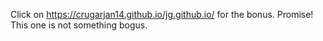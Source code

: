 Click on https://crugarjan14.github.io/jg.github.io/ for the bonus.
Promise! This one is not something bogus.
